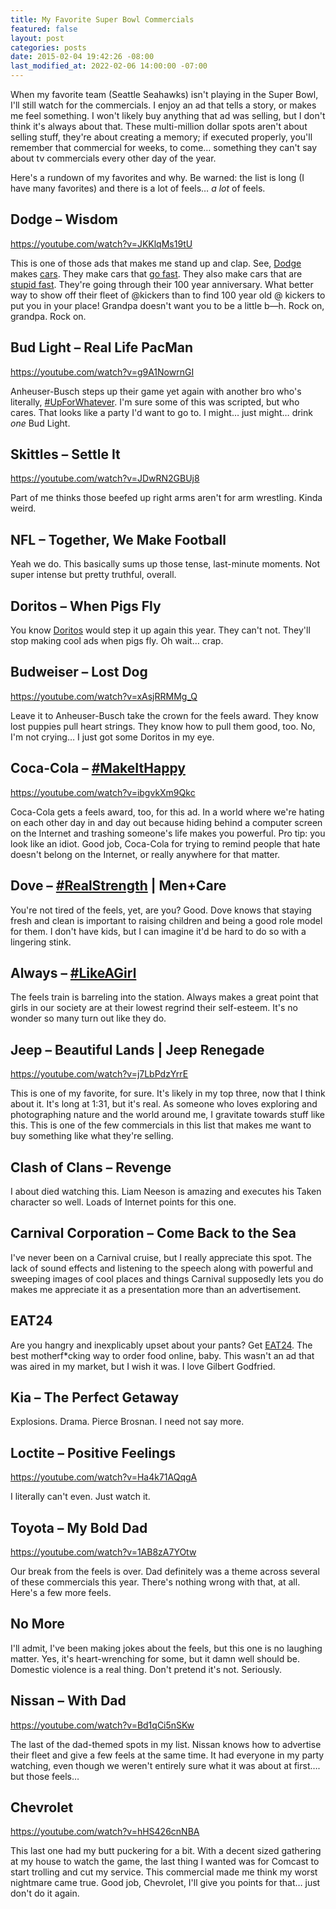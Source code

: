 ```yaml
---
title: My Favorite Super Bowl Commercials
featured: false
layout: post
categories: posts
date: 2015-02-04 19:42:26 -08:00
last_modified_at: 2022-02-06 14:00:00 -07:00
---
```


When my favorite team (Seattle Seahawks) isn't playing in the Super Bowl, I'll still watch for the commercials. I enjoy an ad that tells a story, or makes me feel something. I won't likely buy anything that ad was selling, but I don't think it's always about that. These multi-million dollar spots aren't about selling stuff, they're about creating a memory; if executed properly, you'll remember that commercial for weeks, to come… something they can't say about tv commercials every other day of the year.

Here's a rundown of my favorites and why. Be warned: the list is long (I have many favorites) and there is a lot of feels… _a lot_ of feels.

## Dodge – Wisdom

https://youtube.com/watch?v=JKKlqMs19tU

This is one of those ads that makes me stand up and clap. See, [Dodge](http://dodge.com) makes [cars](http://dodge.com). They make cars that [go fast](http://dodge.com/charger). They also make cars that are [stupid fast](http://www.drivesrt.com). They're going through their 100 year anniversary. What better way to show off their fleet of @kickers than to find 100 year old @ kickers to put you in your place! Grandpa doesn't want you to be a little b—h. Rock on, grandpa. Rock on.

## Bud Light – Real Life PacMan

https://youtube.com/watch?v=g9A1NowrnGI

Anheuser-Busch steps up their game yet again with another bro who's literally, [#UpForWhatever](https://twitter.com/hashtag/upforwhatever). I'm sure some of this was scripted, but who cares. That looks like a party I'd want to go to. I might… just might… drink _one_ Bud Light.

## Skittles – Settle It

https://youtube.com/watch?v=JDwRN2GBUj8

Part of me thinks those beefed up right arms aren't for arm wrestling. Kinda weird.

## NFL – Together, We Make Football

Yeah we do. This basically sums up those tense, last-minute moments. Not super intense but pretty truthful, overall.

## Doritos – When Pigs Fly

You know [Doritos](http://doritos.com) would step it up again this year. They can't not. They'll stop making cool ads when pigs fly. Oh wait… crap.

## Budweiser – Lost Dog

https://youtube.com/watch?v=xAsjRRMMg_Q

Leave it to Anheuser-Busch take the crown for the feels award. They know lost puppies pull heart strings. They know how to pull them good, too. No, I'm not crying… I just got some Doritos in my eye.

## Coca-Cola – [#MakeItHappy](http://twitter.com/#MakeItHappy)

https://youtube.com/watch?v=ibgvkXm9Qkc

Coca-Cola gets a feels award, too, for this ad. In a world where we're hating on each other day in and day out because hiding behind a computer screen on the Internet and trashing someone's life makes you powerful. Pro tip: you look like an idiot. Good job, Coca-Cola for trying to remind people that hate doesn't belong on the Internet, or really anywhere for that matter.

## Dove – [#RealStrength](http://twitter.com/#RealStrength) | Men+Care

You're not tired of the feels, yet, are you? Good. Dove knows that staying fresh and clean is important to raising children and being a good role model for them. I don't have kids, but I can imagine it'd be hard to do so with a lingering stink.

## Always – [#LikeAGirl](http://twitter.com/#LikeAGirl)

The feels train is barreling into the station. Always makes a great point that girls in our society are at their lowest regrind their self-esteem. It's no wonder so many turn out like they do.

## Jeep – Beautiful Lands | Jeep Renegade

https://youtube.com/watch?v=j7LbPdzYrrE

This is one of my favorite, for sure. It's likely in my top three, now that I think about it. It's long at 1:31, but it's real. As someone who loves exploring and photographing nature and the world around me, I gravitate towards stuff like this. This is one of the few commercials in this list that makes me want to buy something like what they're selling.

## Clash of Clans – Revenge

I about died watching this. Liam Neeson is amazing and executes his Taken character so well. Loads of Internet points for this one.

## Carnival Corporation – Come Back to the Sea

I've never been on a Carnival cruise, but I really appreciate this spot. The lack of sound effects and listening to the speech along with powerful and sweeping images of cool places and things Carnival supposedly lets you do makes me appreciate it as a presentation more than an advertisement.

## EAT24

Are you hangry and inexplicably upset about your pants? Get [EAT24](http://eat24.com). The best motherf*cking way to order food online, baby. This wasn't an ad that was aired in my market, but I wish it was. I love Gilbert Godfried.

## Kia – The Perfect Getaway

Explosions. Drama. Pierce Brosnan. I need not say more.

## Loctite – Positive Feelings

https://youtube.com/watch?v=Ha4k71AQqgA

I literally can't even. Just watch it.

## Toyota – My Bold Dad

https://youtube.com/watch?v=1AB8zA7YOtw

Our break from the feels is over. Dad definitely was a theme across several of these commercials this year. There's nothing wrong with that, at all. Here's a few more feels.

## No More

I'll admit, I've been making jokes about the feels, but this one is no laughing matter. Yes, it's heart-wrenching for some, but it damn well should be. Domestic violence is a real thing. Don't pretend it's not. Seriously.

## Nissan – With Dad

https://youtube.com/watch?v=Bd1qCi5nSKw

The last of the dad-themed spots in my list. Nissan knows how to advertise their fleet and give a few feels at the same time. It had everyone in my party watching, even though we weren't entirely sure what it was about at first…. but those feels…

## Chevrolet

https://youtube.com/watch?v=hHS426cnNBA

This last one had my butt puckering for a bit. With a decent sized gathering at my house to watch the game, the last thing I wanted was for Comcast to start trolling and cut my service. This commercial made me think my worst nightmare came true. Good job, Chevrolet, I'll give you points for that… just don't do it again.

